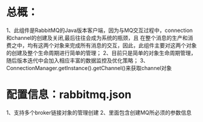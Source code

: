 # 总概：
1、此组件是RabbitMQ的Java版本客户端，因为与MQ交互过程中，connection和channel的创建及关闭,最后往往会成为系统的瓶颈，且
在整个消息的生产和消费之中，均有这两个对象来完成所有消息的交互，因此，此组件主要对这两个对象的创建及整个生命周期进行简单的管理；
2、目前只是简单的对象生命周期管理，随后版本迭代中会加入相应丰富的数据监控及优化策略；
3、ConnectionManager.getInstance().getChannel()来获取channel对象

# 配置信息：rabbitmq.json
1、支持多个broker链接对象的管理创建
2、里面包含创建MQ所必须的参数信息


